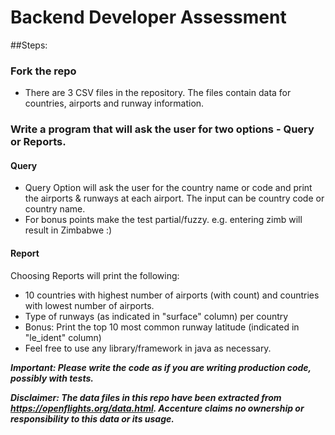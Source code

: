 # Backend Developer Assessment
##Steps:
### Fork the repo
 - There are 3 CSV files in the repository. The files contain data for countries, airports and runway information.
### Write a program that will ask the user for two options - Query or Reports.
#### Query
 - Query Option will ask the user for the country name or code and print the airports & runways at each airport. The input can be country code or country name.
 - For bonus points make the test partial/fuzzy. e.g. entering zimb will result in Zimbabwe :)
#### Report
Choosing Reports will print the following:
 - 10 countries with highest number of airports (with count) and countries  with lowest number of airports.
 - Type of runways (as indicated in "surface" column) per country
 - Bonus: Print the top 10 most common runway latitude (indicated in "le_ident" column)
 - Feel free to use any library/framework in java as necessary.

**_Important: Please write the code as if you are writing production code, possibly with tests._**

**_Disclaimer: The data files in this repo have been extracted from https://openflights.org/data.html. Accenture claims no ownership or responsibility to this data or its usage._**
